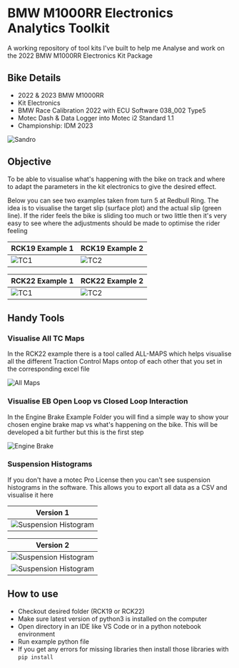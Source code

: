 # BMW M1000RR Electronics Analytics Toolkit

A working repository of tool kits I've built to help me Analyse and work on the 2022 BMW M1000RR Electronics Kit Package

## Bike Details
- 2022 & 2023 BMW M1000RR
- Kit Electronics
- BMW Race Calibration 2022 with ECU Software 038_002 Type5
- Motec Dash & Data Logger into Motec i2 Standard 1.1
- Championship: IDM 2023

![Sandro](/img/sandro.jpg)

## Objective

To be able to visualise what's happening with the bike on track and where to adapt the parameters in the kit electronics to give the desired effect.

Below you can see two examples taken from turn 5 at Redbull Ring. The idea is to visualise the target slip (surface plot) and the actual slip (green line). If the rider feels the bike is sliding too much or two little then it's very easy to see where the adjustments should be made to optimise the rider feeling



|RCK19 Example 1                |RCK19 Example 2                |
|-------------------------------|-------------------------------|
| ![TC1](/img/objectiveTC1.png) | ![TC2](/img/objectiveTC2.png) |

|RCK22 Example 1                |RCK22 Example 2                |
|-------------------------------|-------------------------------|
| ![TC1](/img/rck22-example1.gif) | ![TC2](/img/rck22-example2.gif) |
## Handy Tools

### Visualise All TC Maps

In the RCK22 example there is a tool called ALL-MAPS which helps visualise all the different Traction Control Maps ontop of each other that you set in the corresponding excel file

![All Maps](/img/allmaps.png)

### Visualise EB Open Loop vs Closed Loop Interaction

In the Engine Brake Example Folder you will find a simple way to show your chosen engine brake map vs what's happening on the bike. This will be developed a bit further but this is the first step

![Engine Brake](/img/EBExample.png)

### Suspension Histograms

If you don't have a motec Pro License then you can't see suspension histograms in the software. This allows you to export all data as a CSV and visualise it here

|Version 1                                    |
|---------------------------------------------|
| ![Suspension Histogram](/img/histogram.png) |

|Version 2                                       |
|------------------------------------------------|
| ![Suspension Histogram](/img/histogram-v2.png) |
| ![Suspension Histogram](/img/histogram-table.png) |



## How to use
- Checkout desired folder (RCK19 or RCK22)
- Make sure latest version of python3 is installed on the computer
- Open directory in an IDE like VS Code or in a python notebook environment
- Run example python file
- If you get any errors for missing libraries then install those libraries with `pip install`